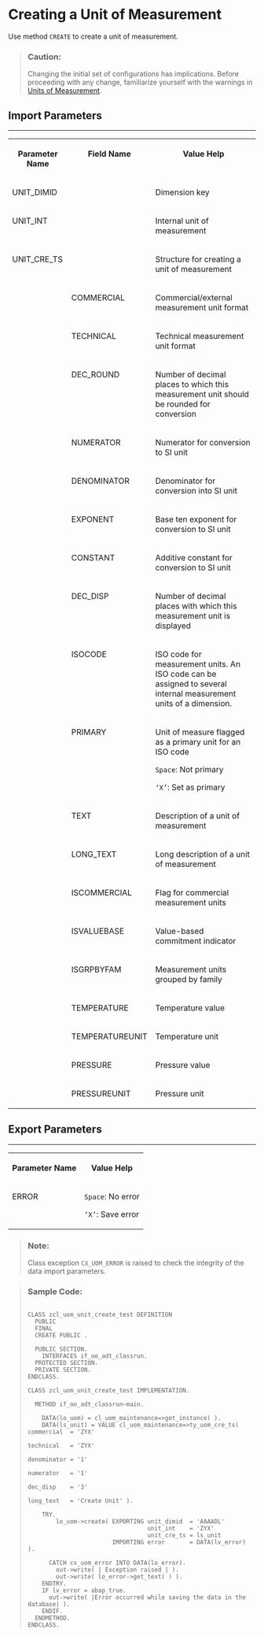 <!-- loiof8792584a0d34219a455e063b10fc225 -->

# Creating a Unit of Measurement

Use method `CREATE` to create a unit of measurement.

> ### Caution:  
> Changing the initial set of configurations has implications. Before proceeding with any change, familiarize yourself with the warnings in [Units of Measurement](units-of-measurement-8961c2c.md).



<a name="loiof8792584a0d34219a455e063b10fc225__section_ykb_qxy_qlb"/>

## Import Parameters

****


<table>
<tr>
<th valign="top">

Parameter Name

</th>
<th valign="top">

Field Name

</th>
<th valign="top">

Value Help

</th>
</tr>
<tr>
<td valign="top">

UNIT\_DIMID

</td>
<td valign="top">

 

</td>
<td valign="top">

Dimension key

</td>
</tr>
<tr>
<td valign="top">

UNIT\_INT

</td>
<td valign="top">

 

</td>
<td valign="top">

Internal unit of measurement

</td>
</tr>
<tr>
<td valign="top">

UNIT\_CRE\_TS

</td>
<td valign="top">

 

</td>
<td valign="top">

Structure for creating a unit of measurement

</td>
</tr>
<tr>
<td valign="top">

 

</td>
<td valign="top">

COMMERCIAL

</td>
<td valign="top">

Commercial/external measurement unit format

</td>
</tr>
<tr>
<td valign="top">

 

</td>
<td valign="top">

TECHNICAL

</td>
<td valign="top">

Technical measurement unit format

</td>
</tr>
<tr>
<td valign="top">

 

</td>
<td valign="top">

DEC\_ROUND

</td>
<td valign="top">

Number of decimal places to which this measurement unit should be rounded for conversion

</td>
</tr>
<tr>
<td valign="top">

 

</td>
<td valign="top">

NUMERATOR

</td>
<td valign="top">

Numerator for conversion to SI unit

</td>
</tr>
<tr>
<td valign="top">

 

</td>
<td valign="top">

DENOMINATOR

</td>
<td valign="top">

Denominator for conversion into SI unit

</td>
</tr>
<tr>
<td valign="top">

 

</td>
<td valign="top">

EXPONENT

</td>
<td valign="top">

Base ten exponent for conversion to SI unit

</td>
</tr>
<tr>
<td valign="top">

 

</td>
<td valign="top">

CONSTANT

</td>
<td valign="top">

Additive constant for conversion to SI unit

</td>
</tr>
<tr>
<td valign="top">

 

</td>
<td valign="top">

DEC\_DISP

</td>
<td valign="top">

Number of decimal places with which this measurement unit is displayed

</td>
</tr>
<tr>
<td valign="top">

 

</td>
<td valign="top">

ISOCODE

</td>
<td valign="top">

ISO code for measurement units. An ISO code can be assigned to several internal measurement units of a dimension.

</td>
</tr>
<tr>
<td valign="top">

 

</td>
<td valign="top">

PRIMARY

</td>
<td valign="top">

Unit of measure flagged as a primary unit for an ISO code

`Space`: Not primary

`‘X’`: Set as primary

</td>
</tr>
<tr>
<td valign="top">

 

</td>
<td valign="top">

TEXT

</td>
<td valign="top">

Description of a unit of measurement

</td>
</tr>
<tr>
<td valign="top">

 

</td>
<td valign="top">

LONG\_TEXT

</td>
<td valign="top">

Long description of a unit of measurement

</td>
</tr>
<tr>
<td valign="top">

 

</td>
<td valign="top">

ISCOMMERCIAL

</td>
<td valign="top">

Flag for commercial measurement units

</td>
</tr>
<tr>
<td valign="top">

 

</td>
<td valign="top">

ISVALUEBASE

</td>
<td valign="top">

Value-based commitment indicator

</td>
</tr>
<tr>
<td valign="top">

 

</td>
<td valign="top">

ISGRPBYFAM

</td>
<td valign="top">

Measurement units grouped by family

</td>
</tr>
<tr>
<td valign="top">

 

</td>
<td valign="top">

TEMPERATURE

</td>
<td valign="top">

Temperature value

</td>
</tr>
<tr>
<td valign="top">

 

</td>
<td valign="top">

TEMPERATUREUNIT

</td>
<td valign="top">

Temperature unit

</td>
</tr>
<tr>
<td valign="top">

 

</td>
<td valign="top">

PRESSURE

</td>
<td valign="top">

Pressure value

</td>
</tr>
<tr>
<td valign="top">

 

</td>
<td valign="top">

PRESSUREUNIT

</td>
<td valign="top">

Pressure unit

</td>
</tr>
</table>



<a name="loiof8792584a0d34219a455e063b10fc225__section_fkc_ddv_plb"/>

## Export Parameters

****


<table>
<tr>
<th valign="top">

Parameter Name

</th>
<th valign="top">

Value Help

</th>
</tr>
<tr>
<td valign="top">

ERROR

</td>
<td valign="top">

`Space`: No error

`‘X’`: Save error

</td>
</tr>
</table>

> ### Note:  
> Class exception `CX_UOM_ERROR` is raised to check the integrity of the data import parameters.

> ### Sample Code:  
> ```abap
> 
> CLASS zcl_uom_unit_create_test DEFINITION 
>   PUBLIC 
>   FINAL 
>   CREATE PUBLIC . 
>  
>   PUBLIC SECTION. 
>     INTERFACES if_oo_adt_classrun. 
>   PROTECTED SECTION. 
>   PRIVATE SECTION. 
> ENDCLASS. 
>  
> CLASS zcl_uom_unit_create_test IMPLEMENTATION. 
>  
>   METHOD if_oo_adt_classrun~main. 
>  
>     DATA(lo_uom) = cl_uom_maintenance=>get_instance( ).
>     DATA(ls_unit) = VALUE cl_uom_maintenance=>ty_uom_cre_ts( commercial  = 'ZYX' 
>                                                              technical   = 'ZYX' 
>                                                              denominator = '1' 
>                                                              numerator   = '1' 
>                                                              dec_disp    = '3' 
>                                                              long_text   = 'Create Unit' ).
>  
>     TRY.
>         lo_uom->create( EXPORTING unit_dimid  = 'AAAADL'
>                                   unit_int    = 'ZYX'
>                                   unit_cre_ts = ls_unit
>                         IMPORTING error       = DATA(lv_error) ).
>                         
>       CATCH cx_uom_error INTO DATA(lo_error).
>         out->write( | Exception raised | ).
>         out->write( lo_error->get_text( ) ).
>     ENDTRY.
>     IF lv_error = abap_true.
>       out->write( |Error occurred while saving the data in the database| ).
>     ENDIF.
>   ENDMETHOD.
> ENDCLASS.
> ```

